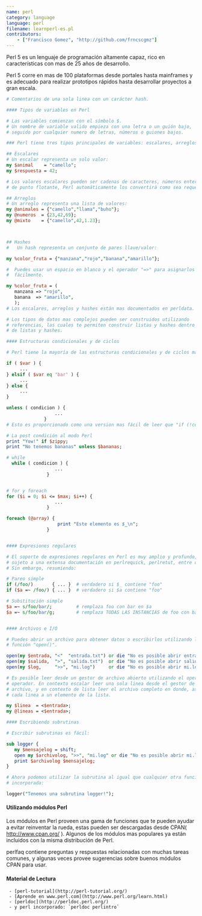 ```yaml
---
name: perl
category: language
language: perl
filename: learnperl-es.pl
contributors:
    - ["Francisco Gomez", "http://github.com/frncscgmz"]
---
```


Perl 5 es un lenguaje de programación altamente capaz, rico en características con mas de 25 años de desarrollo.

Perl 5 corre en mas de 100 plataformas desde portales hasta mainframes y es adecuado para realizar prototipos rápidos hasta desarrollar proyectos a gran escala.

```perl
# Comentarios de una sola linea con un carácter hash.

#### Tipos de variables en Perl

# Las variables comienzan con el símbolo $.
# Un nombre de variable valido empieza con una letra o un guión bajo,
# seguido por cualquier numero de letras, números o guiones bajos.

### Perl tiene tres tipos principales de variables: escalares, arreglos y hashes.

## Escalares
# Un escalar representa un solo valor:
my $animal    = "camello";
my $respuesta = 42;

# Los valores escalares pueden ser cadenas de caracteres, números enteros o 
# de punto flotante, Perl automáticamente los convertirá como sea requerido.

## Arreglos
# Un arreglo representa una lista de valores:
my @animales = {"camello","llama","buho"};
my @numeros  = {23,42,69};
my @mixto    = {"camello",42,1.23};



## Hashes
#   Un hash representa un conjunto de pares llave/valor:

my %color_fruta = {"manzana","rojo","banana","amarillo"};

#  Puedes usar un espacio en blanco y el operador "=>" para asignarlos mas
#  fácilmente.

my %color_fruta = (
   manzana => "rojo",
   banana  => "amarillo",
   );
# Los escalares, arreglos y hashes están mas documentados en perldata. (perldoc perldata).

# Los tipos de datos mas complejos pueden ser construidos utilizando 
# referencias, las cuales te permiten construir listas y hashes dentro 
# de listas y hashes.

#### Estructuras condicionales y de ciclos

# Perl tiene la mayoría de las estructuras condicionales y de ciclos mas comunes.

if ( $var ) {
     ...
} elsif ( $var eq 'bar' ) { 
     ...
} else {
     ...
}

unless ( condicion ) {
                  ...
              }
# Esto es proporcionado como una version mas fácil de leer que "if (!condición)"

# La post condición al modo Perl
print "Yow!" if $zippy;
print "No tenemos bananas" unless $bananas;

# while
  while ( condicion ) {
                  ...
               }


# for y foreach
for ($i = 0; $i <= $max; $i++) {
                  ...
               }

foreach (@array) {
                   print "Este elemento es $_\n";
               }


#### Expresiones regulares

# El soporte de expresiones regulares en Perl es muy amplio y profundo, y es 
# sujeto a una extensa documentación en perlrequick, perlretut, entre otros.
# Sin embargo, resumiendo:

# Pareo simple
if (/foo/)       { ... }  # verdadero si $_ contiene "foo"
if ($a =~ /foo/) { ... }  # verdadero si $a contiene "foo"

# Substitución simple
$a =~ s/foo/bar/;         # remplaza foo con bar en $a
$a =~ s/foo/bar/g;        # remplaza TODAS LAS INSTANCIAS de foo con bar en $a


#### Archivos e I/O

# Puedes abrir un archivo para obtener datos o escribirlos utilizando la 
# función "open()".

open(my $entrada, "<"  "entrada.txt") or die "No es posible abrir entrada.txt: $!";
open(my $salida,  ">", "salida.txt")  or die "No es posible abrir salida.txt: $!";
open(my $log,     ">>", "mi.log")     or die "No es posible abrir mi.log: $!";

# Es posible leer desde un gestor de archivo abierto utilizando el operador "<>" 
# operador. En contexto escalar leer una sola linea desde el gestor de 
# archivo, y en contexto de lista leer el archivo completo en donde, asigna 
# cada linea a un elemento de la lista.

my $linea  = <$entrada>;
my @lineas = <$entrada>;

#### Escribiendo subrutinas

# Escribir subrutinas es fácil:

sub logger {
   my $mensajelog = shift;
   open my $archivolog, ">>", "mi.log" or die "No es posible abrir mi.log: $!";
   print $archivolog $mensajelog;
}

# Ahora podemos utilizar la subrutina al igual que cualquier otra función 
# incorporada:

logger("Tenemos una subrutina logger!");


```

#### Utilizando módulos Perl

Los módulos en Perl proveen una gama de funciones que te pueden ayudar a evitar reinventar la rueda, estas pueden ser descargadas desde CPAN( http://www.cpan.org/ ). Algunos de los módulos mas populares ya están incluidos con la misma distribución de Perl. 

perlfaq contiene preguntas y respuestas relacionadas con muchas tareas comunes, y algunas veces provee sugerencias sobre buenos módulos CPAN para usar.

#### Material de Lectura

     - [perl-tutorial](http://perl-tutorial.org/)
     - [Aprende en www.perl.com](http://www.perl.org/learn.html)
     - [perldoc](http://perldoc.perl.org/)
     - y perl incorporado: `perldoc perlintro`
